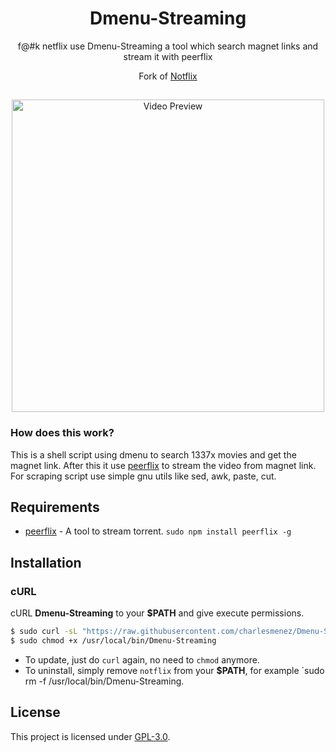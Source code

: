 <h1 align="center">Dmenu-Streaming</h1>
<p align="center">f@#k netflix use Dmenu-Streaming a tool which search magnet links and stream it with peerflix</p>
<p align="center">Fork of <a href=https://github.com/Bugswriter/notflix>Notflix<a/></p>

##
<p align="center">
<img src="./preview.gif" alt="Video Preview" width="500px">
</p>


### How does this work?

This is a shell script using dmenu to search 1337x movies and get the magnet link.
After this it use [peerflix](https://github.com/mafintosh/peerflix) to stream the video from magnet link.
For scraping script use simple gnu utils like sed, awk, paste, cut.

## Requirements

* [peerflix](https://github.com/mafintosh/peerflix) - A tool to stream torrent. `sudo npm install peerflix -g`

## Installation

### cURL
cURL **Dmenu-Streaming** to your **$PATH** and give execute permissions.

```sh
$ sudo curl -sL "https://raw.githubusercontent.com/charlesmenez/Dmenu-Streaming/master/Dmenu-Streaming" -o /usr/local/bin/notflix
$ sudo chmod +x /usr/local/bin/Dmenu-Streaming
```
- To update, just do `curl` again, no need to `chmod` anymore.
- To uninstall, simply remove `notflix` from your **$PATH**, for example `sudo rm -f /usr/local/bin/Dmenu-Streaming.

## License
This project is licensed under [GPL-3.0](https://raw.githubusercontent.com/Illumina/licenses/master/gpl-3.0.txt).

